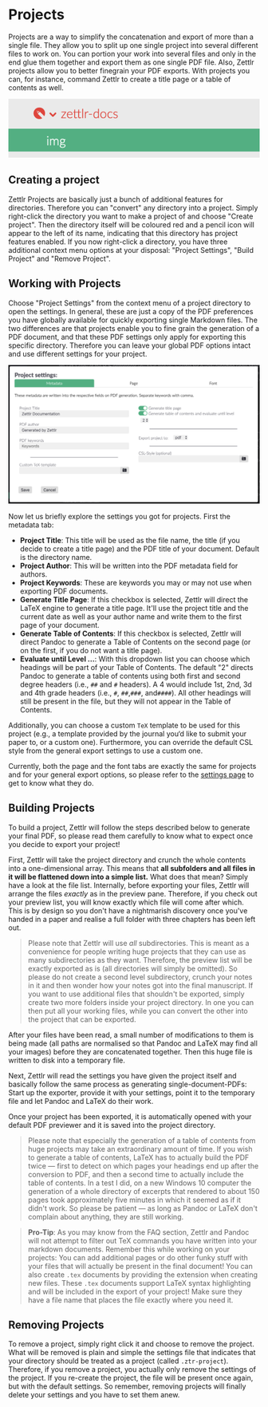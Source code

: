 # Projects

Projects are a way to simplify the concatenation and export of more than a single file. They allow you to split up one single project into several different files to work on. You can portion your work into several files and only in the end glue them together and export them as one single PDF file. Also, Zettlr projects allow you to better finegrain your PDF exports. With projects you can, for instance, command Zettlr to create a title page or a table of contents as well.

![project_directory.png](../img/project_directory.png)

## Creating a project

Zettlr Projects are basically just a bunch of additional features for directories. Therefore you can "convert" any directory into a project. Simply right-click the directory you want to make a project of and choose "Create project". Then the directory itself will be coloured red and a pencil icon will appear to the left of its name, indicating that this directory has project features enabled. If you now right-click a directory, you have three additional context menu options at your disposal: "Project Settings", "Build Project" and "Remove Project".

## Working with Projects

Choose "Project Settings" from the context menu of a project directory to open the settings. In general, these are just a copy of the PDF preferences you have globally available for quickly exporting single Markdown files. The two differences are that projects enable you to fine grain the generation of a PDF document, and that these PDF settings only apply for exporting this specific directory. Therefore you can leave your global PDF options intact and use different settings for your project.

![settings_project.png](../img/settings_project.png)

Now let us briefly explore the settings you got for projects. First the metadata tab:

- **Project Title**: This title will be used as the file name, the title (if you decide to create a title page) and the PDF title of your document. Default is the directory name.
- **Project Author**: This will be written into the PDF metadata field for authors.
- **Project Keywords**: These are keywords you may or may not use when exporting PDF documents.
- **Generate Title Page**: If this checkbox is selected, Zettlr will direct the LaTeX engine to generate a title page. It'll use the project title and the current date as well as your author name and write them to the first page of your document.
- **Generate Table of Contents**: If this checkbox is selected, Zettlr will direct Pandoc to generate a Table of Contents on the second page (or on the first, if you do not want a title page).
- **Evaluate until Level …**: With this dropdown list you can choose which headings will be part of your Table of Contents. The default "2" directs Pandoc to generate a table of contents using both first and second degree headers (i.e., `##` and `#` headers). A 4 would include 1st, 2nd, 3d and 4th grade headers (i.e., `#`, `##`,`###`, and`####`). All other headings will still be present in the file, but they will not appear in the Table of Contents.

Additionally, you can choose a custom `TeX` template to be used for this project (e.g., a template provided by the journal you‘d like to submit your paper to, or a custom one). Furthermore, you can override the default CSL style from the general export settings to use a custom one.

Currently, both the page and the font tabs are exactly the same for projects and for your general export options, so please refer to the [settings page](../reference/settings.md#pdf-preferences) to get to know what they do.

## Building Projects

To build a project, Zettlr will follow the steps described below to generate your final PDF, so please read them carefully to know what to expect once you decide to export your project!

First, Zettlr will take the project directory and crunch the whole contents into a one-dimensional array. This means that **all subfolders and all files in it will be flattened down into a simple list.** What does that mean? Simply have a look at the file list. Internally, before exporting your files, Zettlr will arrange the files _exactly_ as in the preview pane. Therefore, if you check out your preview list, you will know exactly which file will come after which. This is by design so you don't have a nightmarish discovery once you've handed in a paper and realise a full folder with three chapters has been left out.

> Please note that Zettlr will use _all_ subdirectories. This is meant as a convenience for people writing huge projects that they can use as many subdirectories as they want. Therefore, the preview list will be exactly exported as is (all directories will simply be omitted). So please do not create a second level subdirectory, crunch your notes in it and then wonder how your notes got into the final manuscript. If you want to use additional files that shouldn't be exported, simply create two more folders inside your project directory. In one you can then put all your working files, while you can convert the other into the project that can be exported.

After your files have been read, a small number of modifications to them is being made (all paths are normalised so that Pandoc and LaTeX may find all your images) before they are concatenated together. Then this huge file is written to disk into a temporary file.

Next, Zettlr will read the settings you have given the project itself and basically follow the same process as generating single-document-PDFs: Start up the exporter, provide it with your settings, point it to the temporary file and let Pandoc and LaTeX do their work.

Once your project has been exported, it is automatically opened with your default PDF previewer and it is saved into the project directory.

> Please note that especially the generation of a table of contents from huge projects may take an extraordinary amount of time. If you wish to generate a table of contents, LaTeX has to actually build the PDF twice — first to detect on which pages your headings end up after the conversion to PDF, and then a second time to actually include the table of contents. In a test I did, on a new Windows 10 computer the generation of a whole directory of excerpts that rendered to about 150 pages took approximately five minutes in which it seemed as if it didn't work. So please be patient — as long as Pandoc or LaTeX don't complain about anything, they are still working.

> **Pro-Tip**: As you may know from the FAQ section, Zettlr and Pandoc will not attempt to filter out TeX commands you have written into your markdown documents. Remember this while working on your projects: You can add additional pages or do other funky stuff with your files that will actually be present in the final document! You can also create `.tex` documents by providing the extension when creating new files. These `.tex` documents support LaTeX syntax highlighting and will be included in the export of your project! Make sure they have a file name that places the file exactly where you need it.

## Removing Projects

To remove a project, simply right click it and choose to remove the project. What will be removed is plain and simple the settings file that indicates that your directory should be treated as a project (called `.ztr-project`). Therefore, if you remove a project, you actually only remove the settings of the project. If you re-create the project, the file will be present once again, but with the default settings. So remember, removing projects will finally delete your settings and you have to set them anew.

